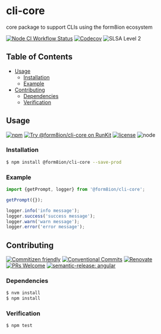 # cli-core

core package to support CLIs using the form8ion ecosystem

<!--status-badges start -->

[![Node CI Workflow Status][github-actions-ci-badge]][github-actions-ci-link]
[![Codecov][coverage-badge]][coverage-link]
![SLSA Level 2][slsa-badge]

<!--status-badges end -->

## Table of Contents

* [Usage](#usage)
  * [Installation](#installation)
  * [Example](#example)
* [Contributing](#contributing)
  * [Dependencies](#dependencies)
  * [Verification](#verification)

## Usage

<!--consumer-badges start -->

[![npm][npm-badge]][npm-link]
[![Try @form8ion/cli-core on RunKit][runkit-badge]][runkit-link]
[![license][license-badge]][license-link]
![node][node-badge]

<!--consumer-badges end -->

### Installation

```sh
$ npm install @form8ion/cli-core --save-prod
```

### Example

```javascript
import {getPrompt, logger} from '@form8ion/cli-core';

getPrompt({});

logger.info('info message');
logger.success('success message');
logger.warn('warn message');
logger.error('error message');
```

## Contributing

<!--contribution-badges start -->

[![Commitizen friendly][commitizen-badge]][commitizen-link]
[![Conventional Commits][commit-convention-badge]][commit-convention-link]
[![Renovate][renovate-badge]][renovate-link]
[![PRs Welcome][PRs-badge]][PRs-link]
[![semantic-release: angular][semantic-release-badge]][semantic-release-link]

<!--contribution-badges end -->

### Dependencies

```sh
$ nvm install
$ npm install
```

### Verification

```sh
$ npm test
```

[github-actions-ci-link]: https://github.com/form8ion/cli-core/actions?query=workflow%3A%22Node.js+CI%22+branch%3Amaster

[github-actions-ci-badge]: https://img.shields.io/github/actions/workflow/status/form8ion/cli-core/node-ci.yml.svg?branch=master&logo=github

[coverage-link]: https://codecov.io/github/form8ion/cli-core

[coverage-badge]: https://img.shields.io/codecov/c/github/form8ion/cli-core?logo=codecov

[slsa-badge]: https://slsa.dev/images/gh-badge-level2.svg

[commitizen-link]: http://commitizen.github.io/cz-cli/

[commitizen-badge]: https://img.shields.io/badge/commitizen-friendly-brightgreen.svg

[commit-convention-link]: https://conventionalcommits.org

[commit-convention-badge]: https://img.shields.io/badge/Conventional%20Commits-1.0.0-yellow.svg

[renovate-link]: https://renovatebot.com

[renovate-badge]: https://img.shields.io/badge/renovate-enabled-brightgreen.svg?logo=renovatebot

[PRs-link]: https://makeapullrequest.com

[PRs-badge]: https://img.shields.io/badge/PRs-welcome-brightgreen.svg

[semantic-release-link]: https://github.com/semantic-release/semantic-release

[semantic-release-badge]: https://img.shields.io/badge/semantic--release-angular-e10079?logo=semantic-release

[npm-link]: https://www.npmjs.com/package/@form8ion/cli-core

[npm-badge]: https://img.shields.io/npm/v/@form8ion/cli-core?logo=npm

[runkit-link]: https://npm.runkit.com/@form8ion/cli-core

[runkit-badge]: https://badge.runkitcdn.com/@form8ion/cli-core.svg

[license-link]: LICENSE

[license-badge]: https://img.shields.io/github/license/form8ion/cli-core.svg?logo=opensourceinitiative

[node-badge]: https://img.shields.io/node/v/@form8ion/cli-core?logo=node.js

